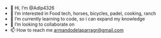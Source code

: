 - 👋 Hi, I’m @Adlp4326
- 👀 I’m interested in Food tech, horses, bicycles, padel, cooking, ranch
- 🌱 I’m currently learning to code, so i can expand my knowledge
- 💞️ I’m looking to collaborate on
- 📫 How to reach me armandodelaparragr@gmail.com

<!---
Adlp4326/Adlp4326 is a ✨ special ✨ repository because its `README.md` (this file) appears on your GitHub profile.
You can click the Preview link to take a look at your changes.
--->
